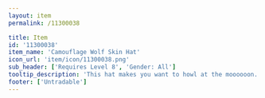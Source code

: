 ```yaml
---
layout: item
permalink: /11300038

title: Item
id: '11300038'
item_name: 'Camouflage Wolf Skin Hat'
icon_url: 'item/icon/11300038.png'
sub_header: ['Requires Level 8', 'Gender: All']
tooltip_description: 'This hat makes you want to howl at the moooooon.'
footer: ['Untradable']
---
```

